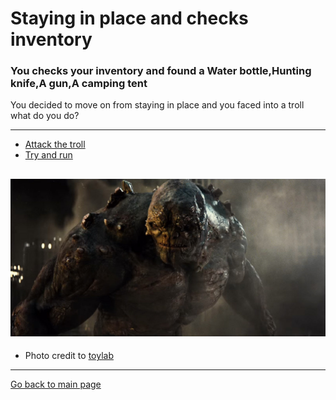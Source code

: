 # Staying in place and checks inventory
### You checks your inventory and found a Water bottle,Hunting knife,A gun,A camping tent
You decided to move on from staying in place and you faced into a troll what do you do?

---

* [Attack the troll](../selection-4/README.md)
* [Try and run](../selection-5/README.md)

![](Troll.jpg)
---

* Photo credit to [toylab](https://www.toylabs.us/2015/12/does-doomsday-look-more-like.html)

---
[Go back to main page](../README.md)
